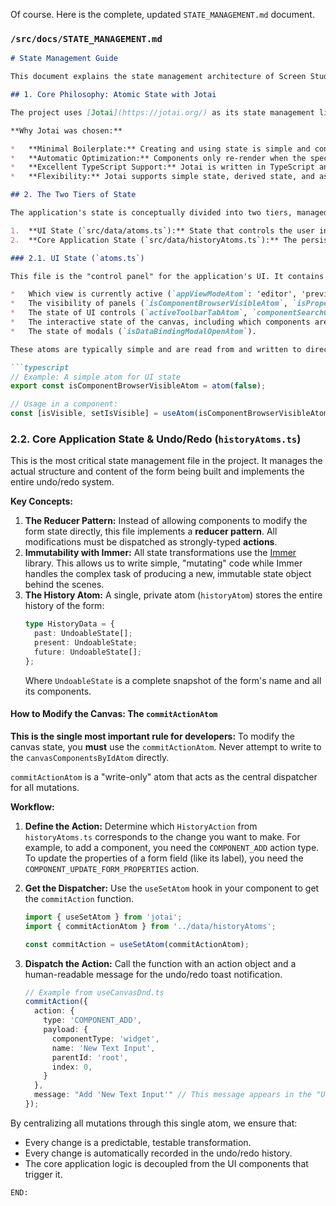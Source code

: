 Of course. Here is the complete, updated `STATE_MANAGEMENT.md` document.

### `/src/docs/STATE_MANAGEMENT.md`
```markdown
# State Management Guide

This document explains the state management architecture of Screen Studio. Understanding this architecture is crucial for adding new features or modifying existing behavior safely and efficiently.

## 1. Core Philosophy: Atomic State with Jotai

The project uses [Jotai](https://jotai.org/) as its state management library. Jotai follows an **atomic** state management model. Instead of a single, monolithic state object (like in Redux), the application's state is composed of many small, independent pieces of state called "atoms."

**Why Jotai was chosen:**

*   **Minimal Boilerplate:** Creating and using state is simple and concise.
*   **Automatic Optimization:** Components only re-render when the specific atoms they subscribe to are updated. This prevents the performance issues common in systems where the entire application re-renders on any state change.
*   **Excellent TypeScript Support:** Jotai is written in TypeScript and provides first-class type safety.
*   **Flexibility:** Jotai supports simple state, derived state, and asynchronous actions seamlessly.

## 2. The Two Tiers of State

The application's state is conceptually divided into two tiers, managed in separate files:

1.  **UI State (`src/data/atoms.ts`):** State that controls the user interface but not the core data of the form being built.
2.  **Core Application State (`src/data/historyAtoms.ts`):** The persistent, undoable state of the form itself.

### 2.1. UI State (`atoms.ts`)

This file is the "control panel" for the application's UI. It contains atoms that manage things like:

*   Which view is currently active (`appViewModeAtom`: 'editor', 'preview', or 'settings').
*   The visibility of panels (`isComponentBrowserVisibleAtom`, `isPropertiesPanelVisibleAtom`).
*   The state of UI controls (`activeToolbarTabAtom`, `componentSearchQueryAtom`).
*   The interactive state of the canvas, including which components are selected (`selectedCanvasComponentIdsAtom`) and which, if any, is currently being edited in-place (`activelyEditingComponentIdAtom`). These atoms work together to control the UI's response to user input.
*   The state of modals (`isDataBindingModalOpenAtom`).

These atoms are typically simple and are read from and written to directly by UI components.

```typescript
// Example: A simple atom for UI state
export const isComponentBrowserVisibleAtom = atom(false);

// Usage in a component:
const [isVisible, setIsVisible] = useAtom(isComponentBrowserVisibleAtom);
```

### 2.2. Core Application State & Undo/Redo (`historyAtoms.ts`)

This is the most critical state management file in the project. It manages the actual structure and content of the form being built and implements the entire undo/redo system.

**Key Concepts:**

1.  **The Reducer Pattern:** Instead of allowing components to modify the form state directly, this file implements a **reducer pattern**. All modifications must be dispatched as strongly-typed **actions**.
2.  **Immutability with Immer:** All state transformations use the [Immer](https://immerjs.github.io/immer/) library. This allows us to write simple, "mutating" code while Immer handles the complex task of producing a new, immutable state object behind the scenes.
3.  **The History Atom:** A single, private atom (`historyAtom`) stores the entire history of the form:
    ```typescript
    type HistoryData = {
      past: UndoableState[];
      present: UndoableState;
      future: UndoableState[];
    };
    ```
    Where `UndoableState` is a complete snapshot of the form's name and all its components.

#### How to Modify the Canvas: The `commitActionAtom`

**This is the single most important rule for developers:** To modify the canvas state, you **must** use the `commitActionAtom`. Never attempt to write to the `canvasComponentsByIdAtom` directly.

`commitActionAtom` is a "write-only" atom that acts as the central dispatcher for all mutations.

**Workflow:**

1.  **Define the Action:** Determine which `HistoryAction` from `historyAtoms.ts` corresponds to the change you want to make. For example, to add a component, you need the `COMPONENT_ADD` action type. To update the properties of a form field (like its label), you need the `COMPONENT_UPDATE_FORM_PROPERTIES` action.
2.  **Get the Dispatcher:** Use the `useSetAtom` hook in your component to get the `commitAction` function.
    ```typescript
    import { useSetAtom } from 'jotai';
    import { commitActionAtom } from '../data/historyAtoms';

    const commitAction = useSetAtom(commitActionAtom);
    ```
3.  **Dispatch the Action:** Call the function with an action object and a human-readable message for the undo/redo toast notification.

    ```typescript
    // Example from useCanvasDnd.ts
    commitAction({
      action: {
        type: 'COMPONENT_ADD',
        payload: {
          componentType: 'widget',
          name: 'New Text Input',
          parentId: 'root',
          index: 0,
        }
      },
      message: "Add 'New Text Input'" // This message appears in the "Undid: ..." toast
    });
    ```

By centralizing all mutations through this single atom, we ensure that:
*   Every change is a predictable, testable transformation.
*   Every change is automatically recorded in the undo/redo history.
*   The core application logic is decoupled from the UI components that trigger it.
```
END: